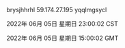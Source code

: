 brysjhhrhl 59.174.27.195 yqqlmgsycl

2022年 06月 05日 星期日 23:00:02 CST

2022年 06月 05日 星期日 15:00:02 GMT
